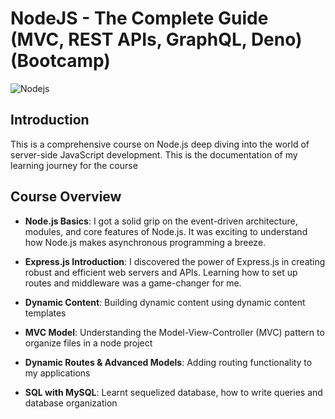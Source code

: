 # NodeJS - The Complete Guide (MVC, REST APIs, GraphQL, Deno) (Bootcamp)
![Nodejs](https://blog.logrocket.com/wp-content/uploads/2019/10/nodejs.png)

## Introduction

This is a comprehensive course on Node.js deep diving into the world of server-side JavaScript development. This is the documentation of my learning journey for the course

## Course Overview

- **Node.js Basics**: I got a solid grip on the event-driven architecture, modules, and core features of Node.js. It was exciting to understand how Node.js makes asynchronous programming a breeze.

- **Express.js Introduction**: I discovered the power of Express.js in creating robust and efficient web servers and APIs. Learning how to set up routes and middleware was a game-changer for me.

- **Dynamic Content**: Building dynamic content using dynamic content templates

- **MVC Model**: Understanding the Model-View-Controller (MVC) pattern to organize files in a node project

- **Dynamic Routes & Advanced Models**: Adding routing functionality to my applications

- **SQL with MySQL**: Learnt sequelized database, how to write queries and database organization
